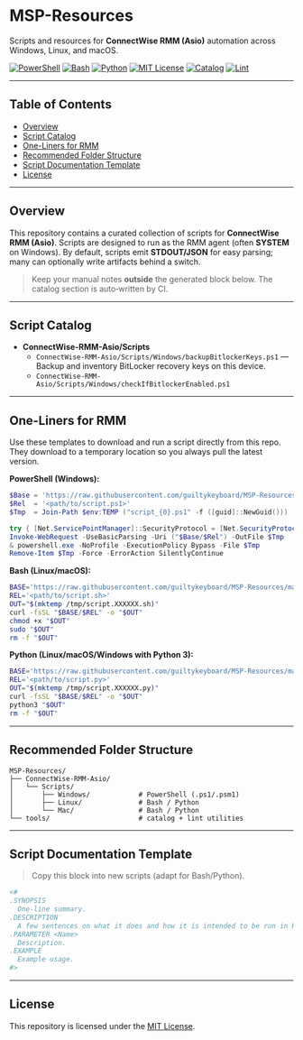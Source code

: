 # MSP-Resources

Scripts and resources for **ConnectWise RMM (Asio)** automation across Windows, Linux, and macOS.

[![PowerShell](https://img.shields.io/badge/PowerShell-5.1%2B-0078d4?logo=powershell&logoColor=white)](ConnectWise-RMM-Asio/Scripts/Windows/)
[![Bash](https://img.shields.io/badge/Bash-4%2B-4EAA25?logo=gnubash&logoColor=white)](ConnectWise-RMM-Asio/Scripts/Linux/)
[![Python](https://img.shields.io/badge/Python-3.x-3776AB?logo=python&logoColor=white)](tools/)
[![MIT License](https://img.shields.io/badge/license-MIT-green)](LICENSE)
[![Catalog](https://img.shields.io/github/actions/workflow/status/guiltykeyboard/MSP-Resources/build-catalog.yml?label=Catalog&logo=github)](../../actions/workflows/build-catalog.yml)
[![Lint](https://img.shields.io/github/actions/workflow/status/guiltykeyboard/MSP-Resources/lint-scripts.yml?label=Lint&logo=github)](../../actions/workflows/lint-scripts.yml)

---

## Table of Contents

- [Overview](#overview)
- [Script Catalog](#script-catalog)
- [One-Liners for RMM](#one-liners-for-rmm)
- [Recommended Folder Structure](#recommended-folder-structure)
- [Script Documentation Template](#script-documentation-template)
- [License](#license)

---

## Overview

This repository contains a curated collection of scripts for **ConnectWise RMM (Asio)**. Scripts are designed to run as the RMM agent (often **SYSTEM** on Windows). By default, scripts emit **STDOUT/JSON** for easy parsing; many can optionally write artifacts behind a switch.

> Keep your manual notes **outside** the generated block below. The catalog section is auto‑written by CI.

---

## Script Catalog

<!-- GENERATED-CATALOG:START -->
- **ConnectWise-RMM-Asio/Scripts**
  - `ConnectWise-RMM-Asio/Scripts/Windows/backupBitlockerKeys.ps1` — Backup and inventory BitLocker recovery keys on this device.
  - `ConnectWise-RMM-Asio/Scripts/Windows/checkIfBitlockerEnabled.ps1`
<!-- GENERATED-CATALOG:END -->

---

## One-Liners for RMM

Use these templates to download and run a script directly from this repo. They download to a temporary location so you always pull the latest version.

**PowerShell (Windows):**

```powershell
$Base = 'https://raw.githubusercontent.com/guiltykeyboard/MSP-Resources/main'
$Rel  = '<path/to/script.ps1>'
$Tmp  = Join-Path $env:TEMP ("script_{0}.ps1" -f ([guid]::NewGuid()))

try { [Net.ServicePointManager]::SecurityProtocol = [Net.SecurityProtocolType]::Tls12 } catch {}
Invoke-WebRequest -UseBasicParsing -Uri ("$Base/$Rel") -OutFile $Tmp
& powershell.exe -NoProfile -ExecutionPolicy Bypass -File $Tmp
Remove-Item $Tmp -Force -ErrorAction SilentlyContinue
```

**Bash (Linux/macOS):**

```bash
BASE='https://raw.githubusercontent.com/guiltykeyboard/MSP-Resources/main'
REL='<path/to/script.sh>'
OUT="$(mktemp /tmp/script.XXXXXX.sh)"
curl -fsSL "$BASE/$REL" -o "$OUT"
chmod +x "$OUT"
sudo "$OUT"
rm -f "$OUT"
```

**Python (Linux/macOS/Windows with Python 3):**

```bash
BASE='https://raw.githubusercontent.com/guiltykeyboard/MSP-Resources/main'
REL='<path/to/script.py>'
OUT="$(mktemp /tmp/script.XXXXXX.py)"
curl -fsSL "$BASE/$REL" -o "$OUT"
python3 "$OUT"
rm -f "$OUT"
```

---

## Recommended Folder Structure

```text
MSP-Resources/
├── ConnectWise-RMM-Asio/
│   └── Scripts/
│       ├── Windows/            # PowerShell (.ps1/.psm1)
│       ├── Linux/              # Bash / Python
│       └── Mac/                # Bash / Python
└── tools/                      # catalog + lint utilities
```

---

## Script Documentation Template

> Copy this block into new scripts (adapt for Bash/Python).

```powershell
<#
.SYNOPSIS
  One‑line summary.
.DESCRIPTION
  A few sentences on what it does and how it is intended to be run in RMM.
.PARAMETER <Name>
  Description.
.EXAMPLE
  Example usage.
#>
```

---

## License

This repository is licensed under the [MIT License](LICENSE).
